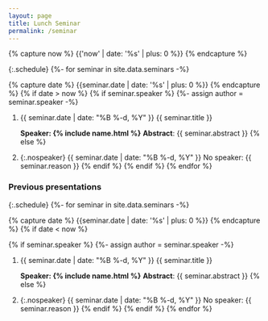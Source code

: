 ```yaml
---
layout: page
title: Lunch Seminar
permalink: /seminar
---
```


{% capture now %}
{{'now' | date: '%s' | plus: 0 %}}
{% endcapture %}

{:.schedule}
{%- for seminar in site.data.seminars -%}

{% capture date %}
{{seminar.date | date: '%s' | plus: 0 %}}
{% endcapture %}
{% if date > now %}
{% if seminar.speaker %}
{%- assign author = seminar.speaker -%}
1. <span class="date">{{ seminar.date | date: "%B %-d, %Y" }}</span>
   <span class="title">{{ seminar.title }}</span>  

   <span class="speaker">**Speaker: {% include name.html %}**</span>
   **Abstract**: {{ seminar.abstract }}
{% else %}
1. {:.nospeaker}
   <span class="date">{{ seminar.date | date: "%B %-d, %Y" }}</span>
   <span class="title">No speaker: {{ seminar.reason }}</span>
{% endif %}
{% endif %}
{% endfor %}

### Previous presentations
{:.schedule}
{%- for seminar in site.data.seminars -%}

{% capture date %}
{{seminar.date | date: '%s' | plus: 0 %}}
{% endcapture %}
{% if date < now %}

{% if seminar.speaker %}
{%- assign author = seminar.speaker -%}
1. <span class="date">{{ seminar.date | date: "%B %-d, %Y" }}</span>
   <span class="title">{{ seminar.title }}</span>  

   <span class="speaker">**Speaker: {% include name.html %}**</span>
   **Abstract**: {{ seminar.abstract }}
{% else %}
1. {:.nospeaker}
   <span class="date">{{ seminar.date | date: "%B %-d, %Y" }}</span>
   <span class="title">No speaker: {{ seminar.reason }}</span>
{% endif %}
{% endif %}
{% endfor %}

